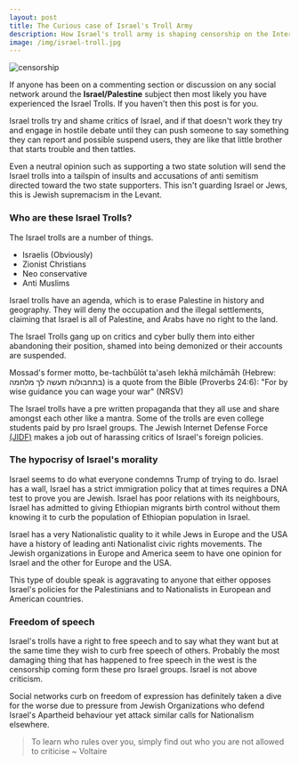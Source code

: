 ```yaml
---
layout: post
title: The Curious case of Israel's Troll Army
description: How Israel's troll army is shaping censorship on the Internet
image: /img/israel-troll.jpg
---
```


![censorship]({{site.url}}/img/troll-army.gif)

If anyone has been on a commenting section or discussion on any social network around the **Israel/Palestine** subject then most likely you have experienced the Israel Trolls. If you haven't then this post is for you.

Israel trolls try and shame critics of Israel, and if that doesn't work they try and engage in hostile debate until they can push someone to say something they can report and possible suspend users, they are like that little brother that starts trouble and then tattles.

Even a neutral opinion such as supporting a two state solution will send the Israel trolls into a tailspin of insults and accusations of anti semitism directed toward the two state supporters. This isn't guarding Israel or Jews, this is Jewish supremacism in the Levant.

### Who are these Israel Trolls?

The Israel trolls are a number of things.

* Israelis (Obviously)
* Zionist Christians
* Neo conservative
* Anti Muslims

Israel trolls have an agenda, which is to erase Palestine in history and geography. They will deny the occupation and the illegal settlements, claiming that Israel is all of Palestine, and Arabs have no right to the land.

The Israel Trolls gang up on critics and cyber bully them into either abandoning their position, shamed into being demonized or their accounts are suspended.

<div class="message">Mossad's former motto, be-tachbūlōt ta'aseh lekhā milchāmāh (Hebrew: בתחבולות תעשה לך מלחמה‎) is a quote from the Bible (Proverbs 24:6): "For by wise guidance you can wage your war" (NRSV)</div>

The Israel trolls have a pre written propaganda that they all use and share amongst each other like a mantra. Some of the trolls are even college students paid by pro Israel groups. The Jewish Internet Defense Force [(JIDF)](http://www.thejidf.org/) makes a job out of harassing critics of Israel's foreign policies.

### The hypocrisy of Israel's morality

Israel seems to do what everyone condemns Trump of trying to do. Israel has a wall, Israel has a strict immigration policy that at times requires a DNA test to prove you are Jewish. Israel has poor relations with its neighbours, Israel has admitted to giving Ethiopian migrants birth control without them knowing it to curb the population of Ethiopian population in Israel.

Israel has a very Nationalistic quality to it while Jews in Europe and the USA have a history of leading anti Nationalist civic rights movements. The Jewish organizations in Europe and America seem to have one opinion for Israel and the other for Europe and the USA.

This type of double speak is aggravating to anyone that either opposes Israel's policies for the Palestinians and to Nationalists in European and American countries.  

### Freedom of speech

Israel's trolls have a right to free speech and to say what they want but at the same time they wish to curb free speech of others. Probably the most damaging thing that has happened to free speech in the west is the censorship coming form these pro Israel groups. Israel is not above criticism.

Social networks curb on freedom of expression has definitely taken a dive for the worse due to pressure from Jewish Organizations who defend Israel's Apartheid behaviour yet attack similar calls for Nationalism elsewhere.

> To learn who rules over you, simply find out who you are not allowed to criticise ~ Voltaire

